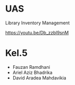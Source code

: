 # UAS
 Library Inventory Management
 
 https://youtu.be/Db_zzbl9snM
# Kel.5
 - Fauzan Ramdhani
 - Ariel Aziz Bhadrika
 - David Aradea Mahdavikia
